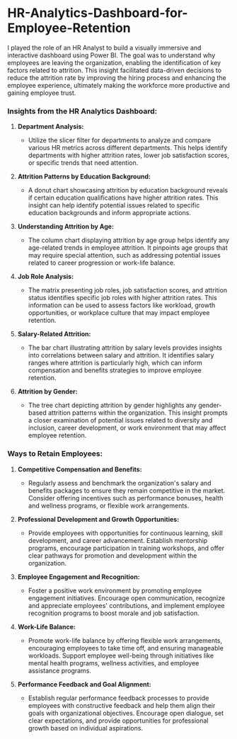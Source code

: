 # HR-Analytics-Dashboard-for-Employee-Retention

I played the role of an HR Analyst to build a visually immersive and interactive dashboard using Power BI. The goal was to understand why employees are leaving the organization, enabling the identification of key factors related to attrition. This insight facilitated data-driven decisions to reduce the attrition rate by improving the hiring process and enhancing the employee experience, ultimately making the workforce more productive and gaining employee trust.

### Insights from the HR Analytics Dashboard:

1. **Department Analysis:**
   - Utilize the slicer filter for departments to analyze and compare various HR metrics across different departments. This helps identify departments with higher attrition rates, lower job satisfaction scores, or specific trends that need attention.

2. **Attrition Patterns by Education Background:**
   - A donut chart showcasing attrition by education background reveals if certain education qualifications have higher attrition rates. This insight can help identify potential issues related to specific education backgrounds and inform appropriate actions.

3. **Understanding Attrition by Age:**
   - The column chart displaying attrition by age group helps identify any age-related trends in employee attrition. It pinpoints age groups that may require special attention, such as addressing potential issues related to career progression or work-life balance.

4. **Job Role Analysis:**
   - The matrix presenting job roles, job satisfaction scores, and attrition status identifies specific job roles with higher attrition rates. This information can be used to assess factors like workload, growth opportunities, or workplace culture that may impact employee retention.

5. **Salary-Related Attrition:**
   - The bar chart illustrating attrition by salary levels provides insights into correlations between salary and attrition. It identifies salary ranges where attrition is particularly high, which can inform compensation and benefits strategies to improve employee retention.

6. **Attrition by Gender:**
   - The tree chart depicting attrition by gender highlights any gender-based attrition patterns within the organization. This insight prompts a closer examination of potential issues related to diversity and inclusion, career development, or work environment that may affect employee retention.

### Ways to Retain Employees:

1. **Competitive Compensation and Benefits:**
   - Regularly assess and benchmark the organization's salary and benefits packages to ensure they remain competitive in the market. Consider offering incentives such as performance bonuses, health and wellness programs, or flexible work arrangements.

2. **Professional Development and Growth Opportunities:**
   - Provide employees with opportunities for continuous learning, skill development, and career advancement. Establish mentorship programs, encourage participation in training workshops, and offer clear pathways for promotion and development within the organization.

3. **Employee Engagement and Recognition:**
   - Foster a positive work environment by promoting employee engagement initiatives. Encourage open communication, recognize and appreciate employees' contributions, and implement employee recognition programs to boost morale and job satisfaction.

4. **Work-Life Balance:**
   - Promote work-life balance by offering flexible work arrangements, encouraging employees to take time off, and ensuring manageable workloads. Support employee well-being through initiatives like mental health programs, wellness activities, and employee assistance programs.

5. **Performance Feedback and Goal Alignment:**
   - Establish regular performance feedback processes to provide employees with constructive feedback and help them align their goals with organizational objectives. Encourage open dialogue, set clear expectations, and provide opportunities for professional growth based on individual aspirations.
